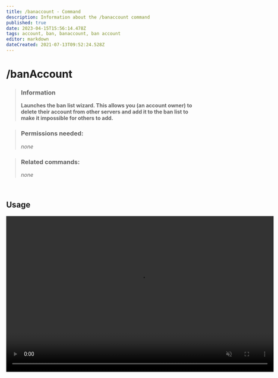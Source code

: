 ```yaml
---
title: /banaccount - Command
description: Information about the /banaccount command
published: true
date: 2023-04-15T15:56:14.478Z
tags: account, ban, banaccount, ban account
editor: markdown
dateCreated: 2021-07-13T09:52:24.528Z
---
```


# /banAccount

> ### Information
> 
> **Launches the ban list wizard. This allows you (an account owner) to delete their account from other servers and add it to the ban list to make it impossible for others to add.**

> ### Permissions needed:
> 
> *none*

> ### Related commands:
> 
> *none*

<br>

## Usage

<video width="720" height="420" autoplay muted>
 <source src="/ban_account_(720p).mp4" type="video/mp4">
</video>